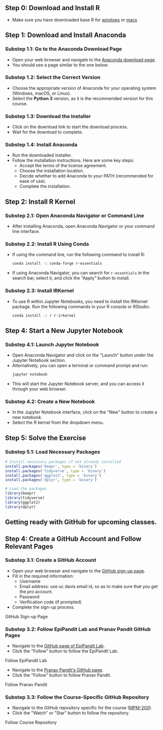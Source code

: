 ## Step 0: Download and Install R
- Make sure you have downloaded base R for [windows](https://cran.r-project.org/bin/windows/base/) or [macx](https://cran.r-project.org/bin/macosx/)

## Step 1: Download and Install Anaconda
### Substep 1.1: Go to the Anaconda Download Page
- Open your web browser and navigate to the [Anaconda download page](https://www.anaconda.com/products/distribution).
- You should see a page similar to the one below:

### Substep 1.2: Select the Correct Version
- Choose the appropriate version of Anaconda for your operating system (Windows, macOS, or Linux).
- Select the **Python 3** version, as it is the recommended version for this course.

### Substep 1.3: Download the Installer
- Click on the download link to start the download process.
- Wait for the download to complete.

### Substep 1.4: Install Anaconda
- Run the downloaded installer.
- Follow the installation instructions. Here are some key steps:
  - Accept the terms of the license agreement.
  - Choose the installation location.
  - Decide whether to add Anaconda to your PATH (recommended for ease of use).
  - Complete the installation.

## Step 2: Install R Kernel
### Substep 2.1: Open Anaconda Navigator or Command Line
- After installing Anaconda, open Anaconda Navigator or your command line interface.

### Substep 2.2: Install R Using Conda
- If using the command line, run the following command to install R:
  ```bash
  conda install -c conda-forge r-essentials
  ```
- If using Anaconda Navigator, you can search for `r-essentials` in the search bar, select it, and click the "Apply" button to install.

### Substep 2.3: Install IRKernel
- To use R within Jupyter Notebooks, you need to install the IRKernel package. Run the following commands in your R console or RStudio:
  ```bash
  conda install -c r r-irkernel
  ```

## Step 4: Start a New Jupyter Notebook
### Substep 4.1: Launch Jupyter Notebook
- Open Anaconda Navigator and click on the "Launch" button under the Jupyter Notebook section.
- Alternatively, you can open a terminal or command prompt and run:
  ```bash
  jupyter notebook
  ```
- This will start the Jupyter Notebook server, and you can access it through your web browser.

### Substep 4.2: Create a New Notebook
- In the Jupyter Notebook interface, click on the "New" button to create a new notebook.
- Select the R kernel from the dropdown menu.

## Step 5: Solve the Exercise
### Substep 5.1: Load Necessary Packages
```R
# Install necessary packages if not already installed
install.packages('beepr', type = 'binary')
install.packages('tidyverse', type = 'binary')
install.packages('ggplot2', type = 'binary')
install.packages('dplyr', type = 'binary')

# Load the packages
library(beepr)
library(tidyverse)
library(ggplot2)
library(dplyr)
```

## Getting ready with GitHub for upcoming classes.
## Step 4: Create a GitHub Account and Follow Relevant Pages
### Substep 3.1: Create a GitHub Account
- Open your web browser and navigate to the [GitHub sign-up page](https://github.com/join).
- Fill in the required information:
  - Username
  - Email address: use uc davis email id, so as to make sure that you get the _pro_ account.
  - Password
  - Verification code (if prompted)
- Complete the sign-up process.

 GitHub Sign-up Page

### Substep 3.2: Follow EpiPandit Lab and Pranav Pandit GitHub Pages
- Navigate to the [GitHub page of EpiPandit Lab](https://github.com/EpiPandit).
- Click the "Follow" button to follow the EpiPandit Lab.

 Follow EpiPandit Lab

- Navigate to the [Pranav Pandit's GitHub page](https://github.com/PanditPranav).
- Click the "Follow" button to follow Pranav Pandit.

 Follow Pranav Pandit

### Substep 3.3: Follow the Course-Specific GitHub Repository
- Navigate to the GitHub repository specific for the course ([MPM-200](https://github.com/EpiPandit/MPM_200/tree/main)).
- Click the "Watch" or "Star" button to follow the repository.

 Follow Course Repository

